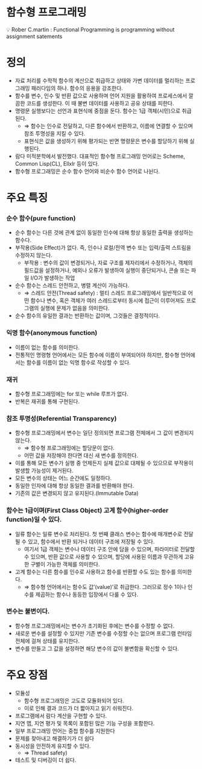 # 함수형 프로그래밍

<aside>
💡 Rober C.martin : Functional Programming is programming without assignment satements

</aside>

# 정의

- 자료 처리를 수학적 함수의 계산으로 취급하고 상태와 가변 데이터를 멀리하는 프로그래밍 패러다임의 하나. 함수의 응용을 강조한다.
- 함수를 변수, 인수 및 반환 값으로 사용하며 언어 지원을 활용하여 프로세스에서 깔끔한 코드를 생성한다. 이 때 불변 데이터를 사용하고 공유 상태를 피한다.
- 명령문 실행보다는 선언과 표현식에 중점을 둔다. 함수는 1급 객체(시민)으로 취급된다.
    - ⇒ 함수는 인수로 전달하고, 다른 함수에서 반환하고, 이름에 연결할 수 있으며 참조 투명성을 지킬 수 있다.
    - 표현식은 값을 생성하기 위해 평가되는 반면 명령문은 변수를 할당하기 위해 실행된다.
- 람다 미적분학에서 발전했다. 대표적인 함수형 프로그래밍 언어로는 Scheme, Common Lisp(CL), Ellxlr 등이 있다.
- 함수형 프로그래밍은 순수 함수 언어와 비순수 함수 언어로 나뉜다.

# 주요 특징

### 순수 함수(pure function)

- 순수 함수는 다른 것에 관계 없이 동일한 인수에 대해 항상 동일한 출력을 생성하는 함수다.
- 부작용(Side Effect)가 없다. 즉, 인수나 로컬/전역 변수 또는 입력/출력 스트림을 수정하지 않는다.
    - 부작용 : 변수의 값이 변경되거나, 자료 구조를 제자리에서 수정하거나, 객체의 필드값을 설정하거나, 예외나 오류가 발생하여 실행이 중단되거나, 콘솔 또는 파일 I/O가 발생하는 작업
- 순수 함수는 스레드 안전하고, 병렬 계산이 가능하다.
    - ⇒ 스레드 안전(Thread safety) : 멀티 스레드 프로그래밍에서 일반적으로 어떤 함수나 변수, 혹은 객체가 여러 스레드로부터 동시에 접근이 이루어져도 프로그램의 실행에 문제가 없음을 의미한다.
- 순수 함수의 유일한 결과는 반환하는 값이며, 그것들은 결정적이다.

### 익명 함수(anonymous function)

- 이름이 없는 함수를 의미한다.
- 전통적인 명령형 언어에서는 모든 함수에 이름이 부여되어야 하지만, 함수형 언어에서는 함수를 이름이 없는 익명 함수로 작성할 수 있다.

### 재귀

- 함수형 프로그래밍에는 for 또는 while 루프가 없다.
- 반복은 재귀를 통해 구현된다.

### 참조 투명성(Referential Transparency)

- 함수형 프로그래밍에서 변수는 일단 정의되면 프로그램 전체에서 그 값이 변경되지 않는다.
    - ⇒ 함수형 프로그래밍에는 할당문이 없다.
    - 어떤 값을 저장해야 한다면 대신 새 변수를 정의한다.
- 이를 통해 모든 변수가 실행 중 언제든지 실제 값으로 대체될 수 있으므로 부작용이 발생할 가능성이 제거된다.
- 모든 변수의 상태는 어느 순간에도 일정하다.
- 동일한 인자에 대해 항상 동일한 결과를 반환해야 한다.
- 기존의 값은 변경되지 않고 유지된다.(Immutable Data)

### 함수는 1급이며(First Class Object) 고계 함수(higher-order function)일 수 있다.

- 일류 함수는 일류 변수로 처리된다. 첫 번째 클래스 변수는 함수에 매개변수로 전달될 수 있고, 함수에서 반환 되거나 데이터 구조에 저장될 수 있다.
    - 여기서 1급 객체는 변수나 데이터 구조 안에 담을 수 있으며, 파라미터로 전달할 수 있으며, 반환 값으로 사용할 수 있으며, 할당에 사용된 이름과 무관하게 고유한 구별이 가능한 객체를 의미한다.
- 고계 함수는 다른 함수를 인수로 사용하고 함수를 반환할 수도 있는 함수를 의미한다.
    - ⇒ 함수형 언어에서는 함수도 값’(value)’로 취급한다. 그러므로 정수 1이나 인수를 제곱하는 함수나 동등한 입장에서 다룰 수 있다.

### 변수는 불변이다.

- 함수형 프로그래밍에서는 변수가 초기화된 후에는 변수를 수정할 수 없다.
- 새로운 변수를 설정할 수 있지만 기존 변수를 수정할 수는 없으며 프로그램 런타임 전체에 걸쳐 상태를 유지한다.
- 변수를 만들고 그 값을 설정하면 해당 변수의 값이 불변함을 확신할 수 있다.

# 주요 장점

- 모듈성
    - 함수형 프로그래밍은 고도로 모듈화되어 있다.
    - 이로 인해 결과 코드가 더 짧아지고 읽기 쉬워진다.
- 프로그램에서 람다 계산을 구현할 수 있다.
- 지연 맵, 지연 평가 및 목록이 포함된 많은 기능 구성을 포함한다.
- 일부 프로그래밍 언어는 중첩 함수를 지원한다
- 문제를 찾아내고 해결하기가 더 쉽다
- 동시성을 안전하게 유지할 수 있다.
    - ⇒ Thread safety)
- 테스트 및 디버깅이 더 쉽다.